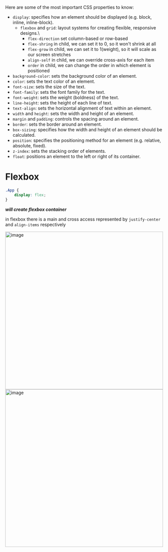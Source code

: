 Here are some of the most important CSS properties to know:

- `display`: specifies how an element should be displayed (e.g. block, inline, inline-block).
  - `flexbox` and `grid`: layout systems for creating flexible, responsive designs.\
    - `flex-direction` set column-based or row-based
    - `flex-shring` in child, we can set it to 0, so it won't shrink at all
    - `flex-grow` in child, we can set it to 1(weight), so it will scale as our screen stretches
    - `align-self` in child, we can override cross-axis for each item
    - `order` in child, we can change the order in which element is positioned
- `background-color`: sets the background color of an element.
- `color`: sets the text color of an element.
- `font-size`: sets the size of the text.
- `font-family`: sets the font family for the text.
- `font-weight`: sets the weight (boldness) of the text.
- `line-height`: sets the height of each line of text.
- `text-align`: sets the horizontal alignment of text within an element.
- `width` and `height`: sets the width and height of an element.
- `margin` and `padding`: controls the spacing around an element.
- `border`: sets the border around an element.
- `box-sizing`: specifies how the width and height of an element should be calculated.
- `position`: specifies the positioning method for an element (e.g. relative, absolute, fixed).
- `z-index`: sets the stacking order of elements.
- `float`: positions an element to the left or right of its container.


# Flexbox

```css
.App {
    display: flex;
}
```  
**_will create flexbox container_**

in flexbox there is a main and cross access represented by `justify-center` and `align-items` respectively

<img src="https://user-images.githubusercontent.com/63263301/229141149-51268235-fb6a-44bc-9309-ba8ae5f6477b.png" width=500px alt="image">
<img src="https://user-images.githubusercontent.com/63263301/229141218-9420920e-e0a7-4afb-acfa-d3f20e7c9220.png" width=500px alt="image">

